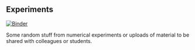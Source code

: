 ## Experiments

[![Binder](https://mybinder.org/badge_logo.svg)](https://mybinder.org/v2/gh/a44l/experiments/master)  

Some random stuff from numerical experiments or uploads of material to be shared with colleagues or students. 


